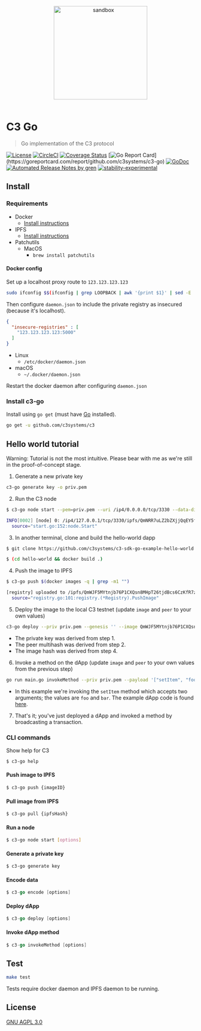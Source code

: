 <p align="center">
	<img src="https://user-images.githubusercontent.com/168240/44509676-396bab80-a667-11e8-89d1-69e8599af9af.png" width="250" alt="sandbox" />
	<br>
	<br>
</p>

# C3 Go

> Go implementation of the C3 protocol

[![License](http://img.shields.io/badge/license-GNU%20AGPL%203.0-blue.svg)](https://raw.githubusercontent.com/c3systems/c3/master/LICENSE.md) [![CircleCI](https://circleci.com/gh/c3systems/c3-go.svg?style=svg)](https://circleci.com/gh/c3systems/c3-go) [![Coverage Status](https://coveralls.io/repos/github/c3systems/c3-go/badge.svg?branch=master)](https://coveralls.io/github/c3systems/c3-go?branch=master) [![Go Report Card](https://goreportcard.com/badge/github.com/c3systems/c3-go?)](https://goreportcard.com/report/github.com/c3systems/c3-go) [![GoDoc](https://godoc.org/github.com/c3systems/c3-go?status.svg)](https://godoc.org/github.com/c3systems/c3-go) [![Automated Release Notes by gren](https://img.shields.io/badge/%F0%9F%A4%96-release%20notes-00B2EE.svg)](https://github-tools.github.io/github-release-notes/) [![stability-experimental](https://img.shields.io/badge/stability-experimental-orange.svg)](https://github.com/emersion/stability-badges#experimental)

## Install

### Requirements

- Docker
  - [Install instructions](https://docs.docker.com/install/)
- IPFS
  - [Install instructions](https://ipfs.io/docs/install/)
- Patchutils
  - MacOS
    - `brew install patchutils`

#### Docker config

Set up a localhost proxy route to `123.123.123.123`

```bash
sudo ifconfig $$(ifconfig | grep LOOPBACK | awk '{print $1}' | sed -E 's/[^a-zA-Z0-9]+//g') 123.123.123.123/24
```

Then configure `daemon.json` to include the private registry as insecured (because it's localhost).

```json
{
  "insecure-registries" : [
    "123.123.123.123:5000"
  ]
}
```

- Linux
  - `/etc/docker/daemon.json`
- macOS
  - `~/.docker/daemon.json`

Restart the docker daemon after configuring `daemon.json`

### Install c3-go

Install using `go get` (must have [Go](https://golang.org/doc/install) installed).

```bash
go get -u github.com/c3systems/c3
```

## Hello world tutorial

Warning: Tutorial is not the most intuitive. Please bear with me as we're still in the proof-of-concept stage.

1. Generate a new private key

```bash
c3-go generate key -o priv.pem
```

2. Run the C3 node

```bash
$ c3-go node start --pem=priv.pem --uri /ip4/0.0.0.0/tcp/3330 --data-dir ~/.c3

INFO[0002] [node] 0: /ip4/127.0.0.1/tcp/3330/ipfs/QmNRR7uLZ2bZXjjQqEY5fcm5BXubBEne3bkq6pYwg1QR18
  source="start.go:152:node.Start"
```

3. In another terminal, clone and build the hello-world dapp

```bash
$ git clone https://github.com/c3systems/c3-sdk-go-example-hello-world.git hello-world

$ (cd hello-world && docker build .)
```

4. Push the image to IPFS

```bash
$ c3-go push $(docker images -q | grep -m1 "")

[registry] uploaded to /ipfs/QmWJF5MYtnjb76P1CXQsn8MHpT26tjdBcs6CzKfR7zjRBm
  source="registry.go:101:registry.(*Registry).PushImage"
```

5. Deploy the image to the local C3 testnet (update `image` and `peer` to your own values)

```bash
c3-go deploy --priv priv.pem --genesis '' --image QmWJF5MYtnjb76P1CXQsn8MHpT26tjdBcs6CzKfR7zjRBm --peer "/ip4/127.0.0.1/tcp/3330/ipfs/QmZQ3cJMMjA7HUyEvsMXmN73LZ7fKsrQUmyKwsxrpecb7Z"
```

- The private key was derived from step 1.
- The peer multihash was derived from step 2.
- The image hash was derived from step 4.

6. Invoke a method on the dApp (update `image` and `peer` to your own values from the previous step)

```bash
go run main.go invokeMethod --priv priv.pem --payload '["setItem", "foo", "bar"]' --image QmWJF5MYtnjb76P1CXQsn8MHpT26tjdBcs6CzKfR7zjRBm --peer "/ip4/127.0.0.1/tcp/3330/ipfs/QmZQ3cJMMjA7HUyEvsMXmN73LZ7fKsrQUmyKwsxrpecb7Z"
```

- In this example we're invoking the `setItem` method which accepts two arguments; the values are `foo` and `bar`. The example dApp code is found [here](https://github.com/c3systems/c3-sdk-go-example-hello-world/blob/master/main.go).

7. That's it; you've just deployed a dApp and invoked a method by broadcasting a transaction.

### CLI commands

Show help for C3

```bash
$ c3-go help
```

#### Push image to IPFS

```bash
$ c3-go push {imageID}
```

#### Pull image from IPFS

```bash
$ c3-go pull {ipfsHash}
```

#### Run a node

```bash
$ c3-go node start [options]
```

#### Generate a private key

```bash
$ c3-go generate key
```

#### Encode data

```go
$ c3-go encode [options]
```

#### Deploy dApp

```go
$ c3-go deploy [options]
```

#### Invoke dApp method

```go
$ c3-go invokeMethod [options]
```

## Test

```bash
make test
```

Tests require docker daemon and IPFS daemon to be running.

## License

[GNU AGPL 3.0](LICENSE)
